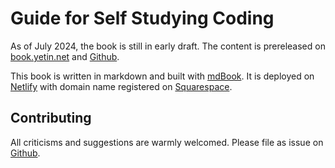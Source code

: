 # Guide for Self Studying Coding



As of July 2024, the book is still in early draft. 
The content is prereleased on 
[book.yetin.net](http://book.yetin.net) and 
[Github](https://github.com/harryhanYuhao/guide_for_self_studying_programming).

This book is written in markdown and built with [mdBook](https://github.com/rust-lang/mdBook). It is deployed on [Netlify](https://www.netlify.com/) with domain name registered on [Squarespace](https://www.squarespace.com/).

## Contributing 

All criticisms and suggestions are warmly welcomed. Please file as issue on
[Github](https://github.com/harryhanYuhao/guide_for_self_studying_programming).
